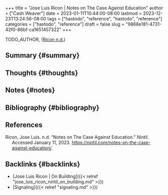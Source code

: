 +++
title = "Jose Luis Ricon | Notes on The Case Against Education"
author = ["Cash Weaver"]
date = 2023-01-11T10:44:00-08:00
lastmod = 2023-12-23T13:24:56-08:00
tags = ["hastodo", "reference", "hastodo", "reference"]
categories = ["hastodo", "reference"]
draft = false
slug = "9868e181-4731-42f0-86bf-ca1651457322"
+++

TODO_AUTHOR, (<a href="#citeproc_bib_item_1">Ricon n.d.</a>)


## Summary {#summary}


## Thoughts {#thoughts}


## Notes {#notes}


## Bibliography {#bibliography}

## References

<style>.csl-entry{text-indent: -1.5em; margin-left: 1.5em;}</style><div class="csl-bib-body">
  <div class="csl-entry"><a id="citeproc_bib_item_1"></a>Ricon, Jose Luis. n.d. “Notes on The Case Against Education.” <i>Nintil</i>. Accessed January 11, 2023. <a href="https://nintil.com/notes-on-the-case-against-education/">https://nintil.com/notes-on-the-case-against-education/</a>.</div>
</div>



## Backlinks {#backlinks}

-   [Jose Luis Ricon | On Building]({{< relref "jose_luis_ricon_nintil_on_building.md" >}})
-   [Signaling]({{< relref "signaling.md" >}})
